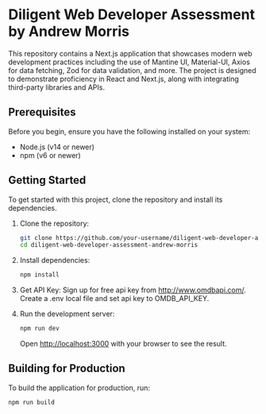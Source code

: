 # Diligent Web Developer Assessment by Andrew Morris

This repository contains a Next.js application that showcases modern web development practices including the use of Mantine UI, Material-UI, Axios for data fetching, Zod for data validation, and more. The project is designed to demonstrate proficiency in React and Next.js, along with integrating third-party libraries and APIs.

## Prerequisites

Before you begin, ensure you have the following installed on your system:
- Node.js (v14 or newer)
- npm (v6 or newer)

## Getting Started

To get started with this project, clone the repository and install its dependencies.

1. Clone the repository:

    ```bash
    git clone https://github.com/your-username/diligent-web-developer-assessment-andrew-morris.git
    cd diligent-web-developer-assessment-andrew-morris
    ```

2. Install dependencies:

    ```bash
    npm install
    ```

3. Get API Key:
    Sign up for free api key from http://www.omdbapi.com/.
    Create a .env local file and set api key to OMDB_API_KEY.

4. Run the development server:

    ```bash
    npm run dev
    ```

   Open [http://localhost:3000](http://localhost:3000) with your browser to see the result.

## Building for Production

To build the application for production, run:

```bash
npm run build
